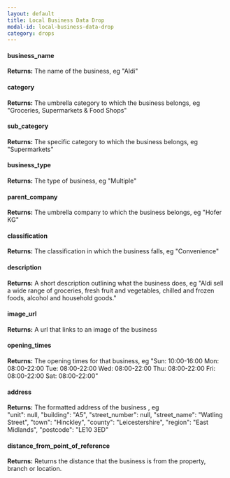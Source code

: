 ```yaml
---
layout: default
title: Local Business Data Drop
modal-id: local-business-data-drop
category: drops
---
```


#### business_name
**Returns:** The name of the business, eg "Aldi"

#### category
**Returns:** The umbrella category to which the business belongs, eg "Groceries, Supermarkets & Food Shops"

#### sub_category
**Returns:** The specific category to which the business belongs, eg "Supermarkets"

#### business_type
**Returns:** The type of business, eg "Multiple"

#### parent_company
**Returns:** The umbrella company to which the business belongs, eg "Hofer KG"

#### classification
**Returns:** The classification in which the business falls, eg "Convenience"

#### description
**Returns:** A short description outlining what the business does, eg "Aldi sell a wide range of groceries, fresh fruit and vegetables, chilled and frozen foods, alcohol and household goods."

#### image_url
**Returns:** A url that links to an image of the business

#### opening_times
**Returns:** The opening times for that business, eg "Sun: 10:00-16:00 Mon: 08:00-22:00 Tue: 08:00-22:00 Wed: 08:00-22:00 Thu: 08:00-22:00 Fri: 08:00-22:00 Sat: 08:00-22:00"

#### address
**Returns:** The formatted address of the business , eg     
    "unit": null,
    "building": "A5",
    "street_number": null,
    "street_name": "Watling Street",
    "town": "Hinckley",
    "county": "Leicestershire",
    "region": "East Midlands",
    "postcode": "LE10 3ED"

#### distance_from_point_of_reference
**Returns:** Returns the distance that the business is from the property, branch or location.
